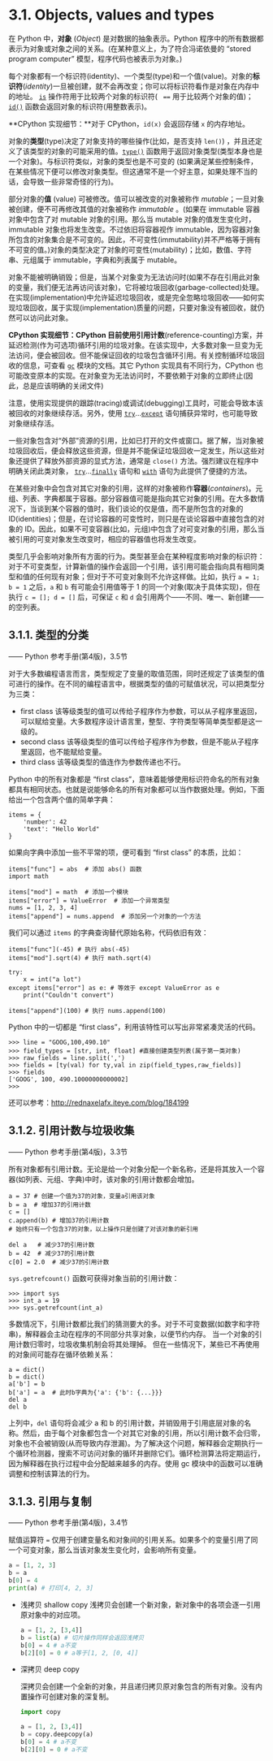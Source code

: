 # 3.1. Objects, values and types

在 Python 中，**对象** (*Object*) 是对数据的抽象表示。Python 程序中的所有数据都表示为对象或对象之间的关系。(在某种意义上，为了符合冯诺依曼的 “stored program computer” 模型，程序代码也被表示为对象。)

每个对象都有一个标识符(identity)、一个类型(type)和一个值(value)。对象的**标识符**(*identity*)一旦被创建，就不会再改变；你可以将标识符看作是对象在内存中的地址。 [`is`](https://docs.python.org/3.6/reference/expressions.html#is) 操作符用于比较两个对象的标识符( ` ==` 用于比较两个对象的值)； [`id()`](https://docs.python.org/3.6/library/functions.html#id) 函数会返回对象的标识符(用整数表示)。

**CPython 实现细节：**对于 CPython，`id(x)` 会返回存储 `x` 的内存地址。

对象的**类型**(type)决定了对象支持的哪些操作(比如，是否支持 `len()`) ，并且还定义了该类型的对象的可能采用的值。[`type()`](https://docs.python.org/3.6/library/functions.html#type) 函数用于返回对象类型(类型本身也是一个对象)。与标识符类似，对象的类型也是不可变的 (如果满足某些控制条件，在某些情况下便可以修改对象类型。但这通常不是一个好主意，如果处理不当的话，会导致一些非常奇怪的行为)。

部分对象的**值** (value) 可被修改。值可以被改变的对象被称作 *mutable*；一旦对象被创建，便不可再修改其值的对象被称作 *immutable* 。(如果在 immutable 容器对象中包含了对 mutable 对象的引用。那么当 mutable 对象的值发生变化时，immutable 对象也将发生改变。不过依旧将容器视作 immutable，因为容器对象所包含的对象集合是不可变的。因此，不可变性(immutability)并不严格等于拥有不可变的值。)对象的类型决定了对象的可变性(mutability)；比如，数值、字符串、元组属于 immutable，字典和列表属于 mutable。

对象不能被明确销毁；但是，当某个对象变为无法访问时(如果不存在引用此对象的变量，我们便无法再访问该对象)，它将被垃圾回收(garbage-collected)处理。在实现(implementation)中允许延迟垃圾回收，或是完全忽略垃圾回收——如何实现垃圾回收，属于实现(implementation)质量的问题，只要对象没有被回收，就仍然可以访问此对象。

**CPython 实现细节：**CPython 目前使用**引用计数**(reference-counting)方案，并延迟检测(作为可选项)循环引用的垃圾对象。在该实现中，大多数对象一旦变为无法访问，便会被回收。但不能保证回收的垃圾包含循环引用。有关控制循环垃圾回收的信息，可查看  [`gc`](https://docs.python.org/3.6/library/gc.html#module-gc) 模块的文档。其它 Python 实现具有不同行为，CPython 也可能改变原本的实现。在对象变为无法访问时，不要依赖于对象的立即终止(因此，总是应该明确的关闭文件)

注意，使用实现提供的跟踪(tracing)或调试(debugging)工具时，可能会导致本该被回收的对象继续存活。另外，使用  [`try`](https://docs.python.org/3.6/reference/compound_stmts.html#try)…[`except`](https://docs.python.org/3.6/reference/compound_stmts.html#except) 语句捕获异常时，也可能导致对象继续存活。

一些对象包含对“外部”资源的引用，比如已打开的文件或窗口。据了解，当对象被垃圾回收后，便会释放这些资源，但是并不能保证垃圾回收一定发生，所以这些对象还提供了释放外部资源的显式方法，通常是 `close()` 方法。强烈建议在程序中明确关闭此类对象， [`try`](https://docs.python.org/3.6/reference/compound_stmts.html#try)…[`finally`](https://docs.python.org/3.6/reference/compound_stmts.html#finally) 语句和 [`with`](https://docs.python.org/3.6/reference/compound_stmts.html#with) 语句为此提供了便捷的方法。

在某些对象中会包含对其它对象的引用，这样的对象被称作**容器**(*containers*)。元组、列表、字典都属于容器。部分容器值可能是指向其它对象的引用。在大多数情况下，当谈到某个容器的值时，我们谈论的仅是值，而不是所包含的对象的 ID(identities)；但是，在讨论容器的可变性时，则只是在谈论容器中直接包含的对象的 ID。因此，如果不可变容器(比如，元组)中包含了对可变对象的引用，那么当被引用的可变对象发生改变时，相应的容器值也将发生改变。

类型几乎会影响对象所有方面的行为。类型甚至会在某种程度影响对象的标识符：对于不可变类型，计算新值的操作会返回一个引用，该引用可能会指向具有相同类型和值的任何现有对象；但对于不可变对象则不允许这样做。比如，执行  `a = 1; b = 1` 之后，`a` 和 `b` 有可能会引用值等于 1 的同一个对象(取决于具体实现)，但在执行 `c = []; d = []` 后，可保证 `c` 和 `d` 会引用两个——不同、唯一、新创建——的空列表。

## 3.1.1. 类型的分类

—— Python 参考手册(第4版)，3.5节

对于大多数编程语言而言，类型规定了变量的取值范围，同时还规定了该类型的值可进行的操作。在不同的编程语言中，根据类型的值的可赋值状况，可以把类型分为三类：

- first class
  该等级类型的值可以传给子程序作为参数，可以从子程序里返回，可以赋给变量。大多数程序设计语言里，整型、字符类型等简单类型都是这一级的。 
- second class
  该等级类型的值可以传给子程序作为参数，但是不能从子程序里返回，也不能赋给变量。 
- third class
  该等级类型的值连作为参数传递也不行。

Python 中的所有对象都是 “first class”，意味着能够使用标识符命名的所有对象都具有相同状态。也就是说能够命名的所有对象都可以当作数据处理。例如，下面给出一个包含两个值的简单字典：

```
items = {
    'number': 42
    'text': "Hello World"
}
```

如果向字典中添加一些不平常的项，便可看到 “first class” 的本质，比如：

```
items["func"] = abs  # 添加 abs() 函数
import math

items["mod"] = math  # 添加一个模块
items["error"] = ValueError  # 添加一个异常类型
nums = [1, 2, 3, 4]
items["append"] = nums.append  # 添加另一个对象的一个方法
```

我们可以通过 `items` 的字典查询替代原始名称，代码依旧有效：

```
items["func"](-45) # 执行 abs(-45)
items["mod"].sqrt(4) # 执行 math.sqrt(4)

try:
    x = int("a lot")
except items["error"] as e: # 等效于 except ValueError as e
    print("Couldn't convert")

items["append"](100) # 执行 nums.append(100)
```

Python 中的一切都是 “first class”，利用该特性可以写出非常紧凑灵活的代码。

```
>>> line = "GOOG,100,490.10"
>>> field_types = [str, int, float] #直接创建类型列表(属于第一类对象)
>>> raw_fields = line.split(',')
>>> fields = [ty(val) for ty,val in zip(field_types,raw_fields)]
>>> fields
['GOOG', 100, 490.10000000000002]
>>>
```

还可以参考：http://rednaxelafx.iteye.com/blog/184199

## 3.1.2. 引用计数与垃圾收集

—— Python 参考手册(第4版)，3.3节

所有对象都有引用计数。无论是给一个对象分配一个新名称，还是将其放入一个容器(如列表、元组、字典)中时，该对象的引用计数都会增加。

```
a = 37 # 创建一个值为37的对象，变量a引用该对象
b = a  # 增加37的引用计数
c = []
c.append(b) # 增加37的引用计数
# 始终只有一个包含37的对象，以上操作只是创建了对该对象的新引用

del a   # 减少37的引用计数
b = 42  # 减少37的引用计数
c[0] = 2.0  # 减少37的引用计数
```

`sys.getrefcount()` 函数可获得对象当前的引用计数：

```
>>> import sys
>>> int_a = 19
>>> sys.getrefcount(int_a)
```

多数情况下，引用计数都比我们的猜测要大的多。对于不可变数据(如数字和字符串)，解释器会主动在程序的不同部分共享对象，以便节约内存。
当一个对象的引用计数归零时，垃圾收集机制会将其处理掉。
但在一些情况下，某些已不再使用的对象间可能存在循环依赖关系：

```
a = dict()
b = dict()
a['b'] = b
b['a'] = a  # 此时b字典为{'a': {'b': {...}}}
del a
del b
```

上列中，`del` 语句将会减少 a 和 b 的引用计数，并销毁用于引用底层对象的名称。然后，由于每个对象都包含一个对其它对象的引用，所以引用计数不会归零，对象也不会被销毁(从而导致内存泄漏)。为了解决这个问题，解释器会定期执行一个循环检测器，搜索不可访问对象的循环并删除它们。循环检测算法将定期运行，因为解释器在执行过程中会分配越来越多的内存。使用 gc 模块中的函数可以准确调整和控制该算法的行为。

## 3.1.3. 引用与复制

—— Python 参考手册(第4版)，3.4节

赋值运算符 `=` 仅用于创建变量名和对象间的引用关系。如果多个的变量引用了同一个可变对象，那么当该对象发生变化时，会影响所有变量。

```python
a = [1, 2, 3]
b = a
b[0] = 4 
print(a) # 打印[4, 2, 3]
```

- 浅拷贝 shallow copy
  浅拷贝会创建一个新对象，新对象中的各项会逐一引用原对象中的对应项。

  ```python
  a = [1, 2, [3,4]]
  b = list(a) # 切片操作同样会返回浅拷贝
  b[0] = 4 # a不变
  b[2][0] = 0 # a等于[1, 2, [0, 4]]
  ```

- 深拷贝 deep copy 

  深拷贝会创建一个全新的对象，并且递归拷贝原对象包含的所有对象。没有内置操作可创建对象的深复制。

  ```python
  import copy
  
  a = [1, 2, [3,4]]
  b = copy.deepcopy(a)
  b[0] = 4 # a不变
  b[2][0] = 0 # a不变
  ```

